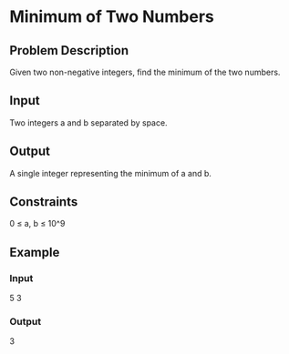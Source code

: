 # Minimum of Two Numbers

## Problem Description

Given two non-negative integers, find the minimum of the two numbers.

## Input

Two integers a and b separated by space.

## Output

A single integer representing the minimum of a and b.

## Constraints

0 ≤ a, b ≤ 10^9

## Example

### Input

5 3

### Output

3